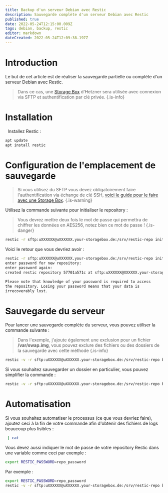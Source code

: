 ```yaml
---
title: Backup d'un serveur Debian avec Restic
description: Sauvegarde complète d'un serveur Debian avec Restic
published: true
date: 2022-05-24T12:15:00.009Z
tags: debian, backup, restic
editor: markdown
dateCreated: 2022-05-24T12:09:38.197Z
---
```


# Introduction

Le but de cet article est de réaliser la sauvegarde partielle ou complète d'un serveur Debian avec Restic.

> Dans ce cas, une [Storage Box](https://www.hetzner.com/storage/storage-box) d'Hetzner sera utilisée avec connexion via SFTP et authentification par clé privée.
{.is-info}


# Installation

 
Installez Restic :

```bash
apt update
apt install restic
```

# Configuration de l'emplacement de sauvegarde

> Si vous utilisez du SFTP vous devez obligatoirement faire l'authentification via échange de clé SSH, [voici le guide pour le faire avec une Storage Box](https://docs.hetzner.com/robot/storage-box/backup-space-ssh-keys/).
{.is-warning}


Utilisez la commande suivante pour initialiser le repository :
>Vous devrez mettre deux fois le mot de passe qui permettra de chiffrer les données en AES256, notez bien ce mot de passe !
{.is-danger}
```bash
restic -r sftp:uXXXXXX@uXXXXXX.your-storagebox.de:/srv/restic-repo init
```

Voici le retour que vous devriez avoir : 
```bash
restic -r sftp:uXXXXXX@uXXXXXX.your-storagebox.de:/srv/restic-repo init
enter password for new repository:
enter password again:
created restic repository 57701a571c at sftp:uXXXXXX@XXXXXX.your-storagebox.de:/srv/restic-repo

Please note that knowledge of your password is required to access
the repository. Losing your password means that your data is
irrecoverably lost.
```


# Sauvegarde du serveur

Pour lancer une sauvegarde complète du serveur, vous pouvez utiliser la commande suivante :

> Dans l'exemple, j'ajoute également une exclusion pour un fichier **/var/swap.img**, vous pouvez exclure des fichiers ou des dossiers de la sauvegarde avec cette méthode
{.is-info}
```bash
restic -v -r sftp:uXXXXXX@uXXXXXX.your-storagebox.de:/srv/restic-repo backup --exclude /var/swap.img --one-file-system /
```

Si vous souhaitez sauvegarder un dossier en particulier, vous pouvez simplifier la commande :

```bash
restic -v -r sftp:uXXXXXX@uXXXXXX.your-storagebox.de:/srv/restic-repo backup /var/www/
```

# Automatisation

Si vous souhaitez automatiser le processus (ce que vous devriez faire), ajoutez ceci à la fin de votre commande afin d'obtenir des fichiers de logs beaucoup plus lisibles :
```bash
 | cat
```

Vous devez aussi indiquer le mot de passe de votre repository Restic dans une variable comme ceci par exemple :
```bash
export RESTIC_PASSWORD=repo_password
```

Par exemple : 

```bash
export RESTIC_PASSWORD=repo_password
restic -v -r sftp:uXXXXXX@uXXXXXX.your-storagebox.de:/srv/restic-repo backup --exclude /var/swap.img --one-file-system /  | cat
```